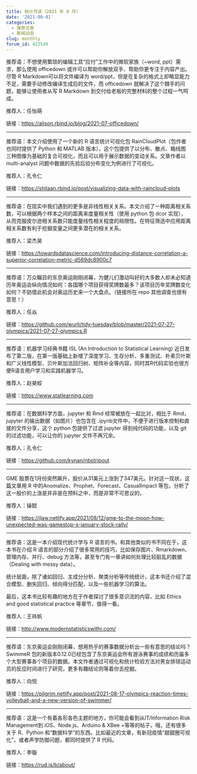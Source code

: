 ```yaml
---
title: 统计月读（2021 年 8 月）
date: '2021-09-01'
categories:
  - 推荐文章
  - 新闻动态
slug: monthly
forum_id: 422549
---
```


推荐语：不想使用繁琐的编辑工具“应付”工作中的微软家族（~word, ppt）需求，那么使用 officedown 或许可以帮助你解放双手、帮助你更专注于内容产出。尽管 R Markdown可以将文件编译为 word/ppt，但是在复杂的格式上却略显能力不足，需要手动修改编译生成后的文件，而 officedown 就解决了这个棘手的问题，能够让使用者从写 R Markdown 到交付给老板的完整材料的整个过程一气呵成。

推荐人：任怡萌

链接：https://alison.rbind.io/blog/2021-07-officedown/

---

推荐语：本文介绍使用了一个新的 R 语言统计可视化包 RainCloudPlot（包作者也同时提供了 Python 和 MATLAB 版本），这个包提供了以分布、散点、箱线图三种图像为基础的复合可视化，而且可以用于展示数据的变动关系。文章作者以 multi-analyst 问题中数据的先验后验分布变化为例进行了可视化。

推荐人：孔令仁

链接：https://shilaan.rbind.io/post/visualizing-data-with-raincloud-plots

---

推荐语：在现实中我们遇到的更多是非线性相关关系。本文介绍了一种距离相关系数，可以根据两个样本之间的距离来度量相关性（使用 python 包 dcor 实现），从而克服皮尔逊相关系数只能度量线性相关程度的局限性。在特征筛选中应用距离相关系数有利于挖掘变量之间更多潜在的相关关系。

推荐人：梁杰昊

链接：https://towardsdatascience.com/introducing-distance-correlation-a-superior-correlation-metric-d569dc8900c7

---

推荐语：万众瞩目的东京奥运刚刚闭幕，为健儿们激动叫好的大多数人却未必知道历年奥运会纵向情况如何：各国哪个项目获得奖牌数最多？该项目历年奖牌数变化如何？不妨借此机会对奥运历史来一个大盘点。（链接所在 repo 其他调查也很有意思！）

推荐人：任焱

链接：https://github.com/wurli/tidy-tuesday/blob/master/2021-07-27-olympics/2021-07-27-olympics.R

---

推荐语：机器学习经典书籍 ISL (An Introduction to Statistical Learning) 近日发布了第二版，在第一版基础上新增了深度学习、生存分析、多重测试、朴素贝叶斯和广义线性模型、贝叶斯加法回归树、矩阵补全等内容，同时其R代码实验也很方便R语言用户学习和实践机器学习。

推荐人：赵昊蛟

链接：https://www.statlearning.com

---

推荐语：在数据科学方面，jupyter 和 Rmd 经常被放在一起比对，相比于 Rmd，jupyter 的输出数据（如图片）也包含在 .ipynb文件中，不便于进行版本控制和直接的文件分享，这个 python 包提供了过滤 jupyter 得到纯代码的功能，以及 git 的过滤功能，可以让你的 jupyter 文件不再冗余。

推荐人：孔令仁

链接：https://github.com/kynan/nbstripout

---

GME 股票在1月份突然飙升，股价从31美元上涨到了347美元。针对这一现状，这篇文章用 R 中的Anomalize、Prophet、Forecast、CasualImpact 等包，分析了这一股价的上涨是并非是在预料之中，而是非常不可思议的。

推荐人：操懿

链接：https://jlaw.netlify.app/2021/08/12/gme-to-the-moon-how-unexpected-was-gamestop-s-january-stock-rally/

---

推荐语：这是一本介绍现代统计学与 R 语言的书。和其他类似的书不同在于，这本书在介绍 R 语言的部分介绍了很多常用的技巧，比如保存图片、Rmarkdown、管理内存、并行、debug 方法等，甚至专门有一章讲如何处理比较脏乱的数据（Dealing with messy data）。

统计层面，除了诸如回归、主成分分析、聚类分析等传统统计，这本书还介绍了混合模型、删失回归、倾向得分匹配，以及一些机器学习的算法。

最后，这本书比较有趣的地方在于作者探讨了很多意识流的内容，比如 Ethics and good statistical practice 等章节，值得一看。

推荐人：王祎帆

链接：http://www.modernstatisticswithr.com/

---

推荐语：东京奥运会刚刚闭幕，想用热乎的赛事数据分析出一些有意思的结论吗？SwimmeR 包的新版本0.12.0已经包含了东京奥运会所有游泳赛事的成绩和历届多个大型赛事各个项目的数据。本文作者通过可视化和统计检验方法对男女排球运动员的反应时间进行了研究，更多有趣结论则等着你去挖掘。

推荐人：向悦

链接：https://pilgrim.netlify.app/post/2021-08-17-olympics-reaction-times-volleyball-and-a-new-version-of-swimmer/

---

推荐语：这是一个有着各形各色主题的地方，你可能会看到从IT/Information Risk Management到 iOS、Node.js、Arduino & XBee +等等的帖子。哦，还有很多关于 R、Python 和“数据科学”的东西。比如最近的文章，有新冠疫情“甜甜圈可视化”，或者声学防御问题，都同时提供了 R 代码。

推荐人：李璇

链接：https://rud.is/b/about/

